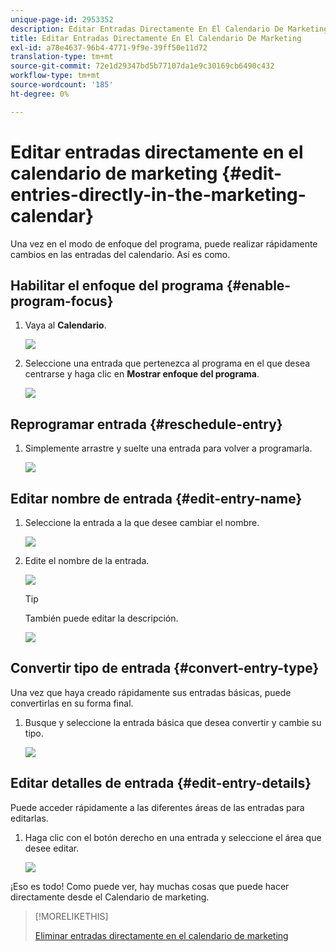 ```yaml
---
unique-page-id: 2953352
description: Editar Entradas Directamente En El Calendario De Marketing - Marketo Docs - Documentación Del Producto
title: Editar Entradas Directamente En El Calendario De Marketing
exl-id: a78e4637-96b4-4771-9f9e-39ff50e11d72
translation-type: tm+mt
source-git-commit: 72e1d29347bd5b77107da1e9c30169cb6490c432
workflow-type: tm+mt
source-wordcount: '185'
ht-degree: 0%

---
```


# Editar entradas directamente en el calendario de marketing {#edit-entries-directly-in-the-marketing-calendar}

Una vez en el modo de enfoque del programa, puede realizar rápidamente cambios en las entradas del calendario. Así es como.

## Habilitar el enfoque del programa {#enable-program-focus}

1. Vaya al **Calendario**.

   ![](assets/2017-05-10-15-30-47-3.png)

1. Seleccione una entrada que pertenezca al programa en el que desea centrarse y haga clic en **Mostrar enfoque del programa**.

   ![](assets/image2014-10-20-13-3a16-3a7.png)

## Reprogramar entrada {#reschedule-entry}

1. Simplemente arrastre y suelte una entrada para volver a programarla.

   ![](assets/image2014-10-20-13-3a16-3a18.png)

## Editar nombre de entrada {#edit-entry-name}

1. Seleccione la entrada a la que desee cambiar el nombre.

   ![](assets/image2014-10-20-13-3a16-3a31.png)

1. Edite el nombre de la entrada.

   ![](assets/image2014-10-20-13-3a16-3a42.png)

   >[!TIP]
   >
   >También puede editar la descripción.
   >
   >![](assets/image2014-10-20-13-3a16-3a56.png)

## Convertir tipo de entrada {#convert-entry-type}

Una vez que haya creado rápidamente sus entradas básicas, puede convertirlas en su forma final.

1. Busque y seleccione la entrada básica que desea convertir y cambie su tipo.

   ![](assets/image2014-10-20-13-3a18-3a38.png)

## Editar detalles de entrada {#edit-entry-details}

Puede acceder rápidamente a las diferentes áreas de las entradas para editarlas.

1. Haga clic con el botón derecho en una entrada y seleccione el área que desee editar.

   ![](assets/image2014-10-20-13-3a18-3a48.png)

¡Eso es todo! Como puede ver, hay muchas cosas que puede hacer directamente desde el Calendario de marketing.

>[!MORELIKETHIS]
>
>[Eliminar entradas directamente en el calendario de marketing](/help/marketo/product-docs/core-marketo-concepts/marketing-calendar/working-with-the-calendar/delete-entries-directly-in-the-marketing-calendar.md)
